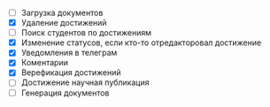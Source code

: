 - [ ] Загрузка документов
- [x] Удаление достижений
- [ ] Поиск студентов по достижениям
- [x] Изменение статусов, если кто-то отредакторовал достижение
- [x] Уведомления в телеграм
- [x] Коментарии
- [x] Верефикация достижений
- [ ] Достижение научная публикация
- [ ] Генерация документов